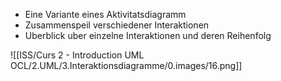 
- Eine Variante eines Aktivitatsdiagramm
- Zusammenspeil verschiedener Interaktionen
- Uberblick uber einzelne Interaktionen und deren Reihenfolg


![[ISS/Curs 2 - Introduction UML OCL/2.UML/3.Interaktionsdiagramme/0.images/16.png]]
